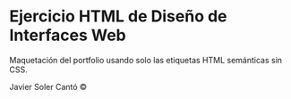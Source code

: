 # Ejercicio HTML de Diseño de Interfaces Web

Maquetación del portfolio usando solo las etiquetas HTML semánticas sin CSS.

Javier Soler Cantó ©

